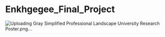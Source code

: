 # Enkhgegee_Final_Project
![Uploading Gray Simplified Professional Landscape University Research Poster.png…]()
